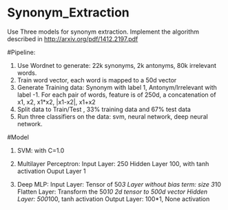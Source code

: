 # Synonym_Extraction

Use Three models for synonym extraction. 
Implement the algorithm described in http://arxiv.org/pdf/1412.2197.pdf

#Pipeline:
1) Use Wordnet to generate: 22k synonyms, 2k antonyms, 80k irrelevant words.
2) Train word vector, each word is mapped to a 50d vector
3) Generate Training data: Synonym with label 1, Antonym/Irrelevant with label -1. For each pair of words, feature is of 250d, a concatenation of x1, x2, x1*x2, |x1-x2|, x1+x2
4) Split data to Train/Test , 33% training data and 67% test data
5) Run three classifiers on the data: svm, neural network, deep neural network.


#Model
1) SVM: with C=1.0

2) Multilayer Perceptron: 
  Input Layer: 250
  Hidden Layer 100, with tanh activation
  Ouput Layer 1

3) Deep MLP:
  Input Layer: Tensor of 50*3
  Layer without bias term: size 3*10
  Flatten Layer: Transform the 50*10 2d tensor to 500d vector
  Hidden Layer: 500*100, tanh activation
  Output Layer: 100*1, None activation
